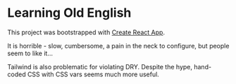 # Learning Old English

This project was bootstrapped with [Create React App](https://github.com/facebook/create-react-app).

It is horrible - slow, cumbersome, a pain in the neck to configure, but people seem to like it...

Tailwind is also problematic for violating DRY. Despite the hype, hand-coded CSS with CSS vars seems much more useful.
